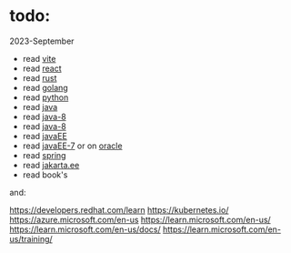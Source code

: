 # todo:

2023-September
- read [vite](https://vitejs.dev/)
- read [react](https://react.dev/)
- read [rust](https://www.rust-lang.org/)
- read [golang](https://go.dev/)
- read [python](https://www.python.org/)
- read [java](https://dev.java/)
- read [java-8](https://docs.oracle.com/javase/tutorial/)
- read [java-8](https://docs.oracle.com/javase/tutorial/)
- read [javaEE](https://javaee.github.io/tutorial/)
- read [javaEE-7](https://docs.oracle.com/javaee/7/tutorial/) or on [oracle](https://www.oracle.com/java/technologies/jee-tutorials.html)
- read [spring](https://spring.io/)
- read [jakarta.ee](https://jakarta.ee/)
- read book's

and:

https://developers.redhat.com/learn
https://kubernetes.io/
https://azure.microsoft.com/en-us
https://learn.microsoft.com/en-us/
https://learn.microsoft.com/en-us/docs/
https://learn.microsoft.com/en-us/training/